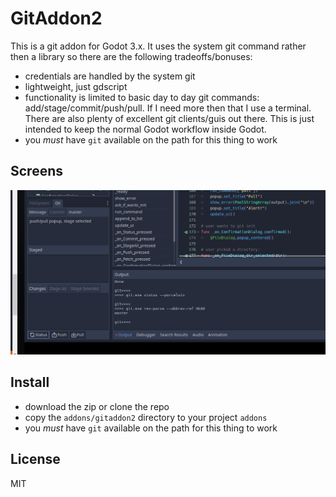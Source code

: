 # GitAddon2

This is a git addon for Godot 3.x. It uses the system git command rather
then a library so there are the following tradeoffs/bonuses:

- credentials are handled by the system git
- lightweight, just gdscript
- functionality is limited to basic day to day git commands: add/stage/commit/push/pull. If I need more then that I use a terminal. There are also plenty of excellent git clients/guis out there. This is just intended to keep the normal Godot workflow inside Godot.
- you *must* have `git` available on the path for this thing to work



## Screens

![](./screenshots/Screenshot.png)



## Install

- download the zip or clone the repo
- copy the `addons/gitaddon2` directory to your project `addons`
- you *must* have `git` available on the path for this thing to work

## License

MIT

